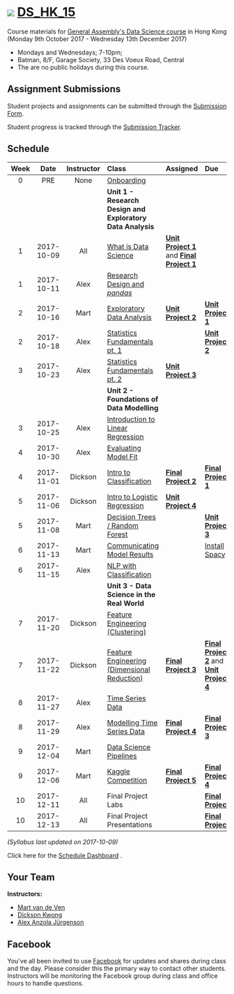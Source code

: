 # ![](https://ga-dash.s3.amazonaws.com/production/assets/logo-9f88ae6c9c3871690e33280fcf557f33.png) [DS_HK_15](https://github.com/ga-students/DS_HK_15)

Course materials for [General Assembly's Data Science course](https://generalassemb.ly/education/data-science/hong-kong) in Hong Kong (Monday 9th October 2017 - Wednesday 13th December 2017)

* Mondays and Wednesdays; 7-10pm;
* Batman, 8/F, Garage Society, 33 Des Voeux Road, Central
* The are no public holidays during this course.

## Assignment Submissions

Student projects and assignments can be submitted through the [Submission Form](https://goo.gl/forms/J07cdKh7kRJC43P12).

Student progress is tracked through the [Submission Tracker](https://public.tableau.com/views/GA-DS_HK_15-HWSubmission/SubmissionSummary?:embed=y&:display_count=yes&publish=yes).

## Schedule

| Week | Date | Instructor | Class | Assigned | Due |
|:---:|:---:|:---:|:---|:---|:---|
| 0 | PRE | None | [Onboarding](https://docs.google.com/document/d/1N-zVkcYfUiWuTLCqOwNihyx9ysI8JCxfe4Vh419zzGM/) | | |
| | | | **Unit 1 - Research Design and Exploratory Data Analysis** | | |
| 1 | 2017-10-09 | All | [What is Data Science](./lessons/lesson-01) |**[Unit Project 1](./projects/unit-projects/project-1)** and **[Final Project 1](./projects/final-projects/01-lightning-talk)**| |
| 1 | 2017-10-11 | Alex | [Research Design and _pandas_](./lessons/lesson-02) | | |
| 2 | 2017-10-16 | Mart | [Exploratory Data Analysis](./lessons/lesson-03) | **[Unit Project 2](./projects/unit-projects/project-2)** | **[Unit Project 1](./projects/unit-projects/project-1)** |
| 2 | 2017-10-18 | Alex | [Statistics Fundamentals pt. 1](./lessons/lesson-04) | | **[Unit Project 2](./projects/unit-projects/project-2)** |
| 3 | 2017-10-23 | Alex | [Statistics Fundamentals pt. 2](./lessons/lesson-05) | **[Unit Project 3](./projects/unit-projects/project-3)** | |
| | | | **Unit 2 - Foundations of Data Modelling** | | |
| 3 | 2017-10-25 | Alex | [Introduction to Linear Regression](./lessons/lesson-06) | | |
| 4 | 2017-10-30 | Alex | [Evaluating Model Fit](./lessons/lesson-07) | | |
| 4 | 2017-11-01 | Dickson | [Intro to Classification](./lessons/lesson-08) | **[Final Project 2](./projects/final-projects/02-experiment-writeup)** | **[Final Project 1](./projects/final-projects/01-lightning-talk)** |
| 5 | 2017-11-06 | Dickson | [Intro to Logistic Regression](./lessons/lesson-09) | **[Unit Project 4](./project./projects/unit-projects/project-4)** | |
| 5 | 2017-11-08 | Mart | [Decision Trees / Random Forest](./lessons/lesson-10) | |**[Unit Project 3](./projects/unit-projects/project-3)**|
| 6 | 2017-11-13 | Mart | [Communicating Model Results](./lessons/lesson-11) | | [Install Spacy](https://spacy.io/docs/usage/) |
| 6 | 2017-11-15 | Alex | [NLP with Classification](./lessons/lesson-12) | | |
| | | | **Unit 3 - Data Science in the Real World** | | |
| 7 | 2017-11-20 | Dickson | [Feature Engineering (Clustering)](./lessons/lesson-13) | | |
| 7 | 2017-11-22 | Dickson | [Feature Engineering (Dimensional Reduction)](./lessons/lesson-14) | **[Final Project 3](./projects/final-projects/03-exploratory-analysis)** | **[Final Project 2](./projects/final-projects/02-experiment-writeup)** and **[Unit Project 4](./projects/unit-projects/project-4)** |
| 8 | 2017-11-27 | Alex | [Time Series Data](./lessons/lesson-15) | | |
| 8 | 2017-11-29 | Alex | [Modelling Time Series Data](./lessons/lesson-16) | **[Final Project 4](./projects/final-projects/04-notebook-rough-draft)** | **[Final Project 3](./projects/final-projects/03-exploratory-analysis)** |
| 9 | 2017-12-04 | Mart | [Data Science Pipelines](./lessons/lesson-17) | | |
| 9 | 2017-12-06 | Mart | [Kaggle Competition](./lessons/lesson-18) | **[Final Project 5](./projects/final-projects/05-presentation)** | **[Final Project 4](./projects/final-projects/04-notebook-rough-draft)** |
| 10 | 2017-12-11 | All | Final Project Labs | | **[Final Project](./projects/final-projects/05-presentation)** |
| 10 | 2017-12-13 | All | Final Project Presentations | | **[Final Project](./projects/final-projects/05-presentation)** |

*(Syllabus last updated on 2017-10-09)*

Click here for the [Schedule Dashboard](https://public.tableau.com/views/GA-DS_HK_15-Schedule/Schedule_Dashboard?%3Aembed=y&%3AshowVizHome=no&%3Adisplay_count=y&%3Adisplay_static_image=y&%3AbootstrapWhenNotified=true)
.

## Your Team

**Instructors:**

+ [Mart van de Ven](mailto:m@droste.hk)
+ [Dickson Kwong](mailto:dickson@droste.hk)
+ [Alex Anzola Jürgenson](mailto:alex@droste.hk)

## Facebook

You've all been invited to use [Facebook](https://www.facebook.com/groups/133634510594063/) for updates and shares during class and the day.  Please consider this the primary way to contact other students. Instructors will be monitoring the Facebook group during class and office hours to handle questions.
